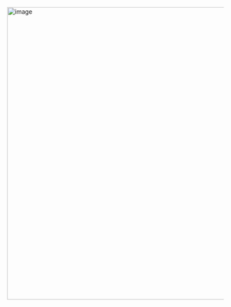 <img width="680" alt="image" src="https://github.com/user-attachments/assets/c924d47f-0140-4183-9ece-850ea2275410" />
